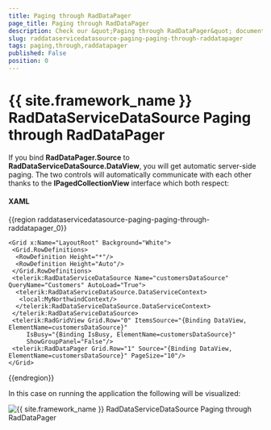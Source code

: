 ```yaml
---
title: Paging through RadDataPager
page_title: Paging through RadDataPager
description: Check our &quot;Paging through RadDataPager&quot; documentation article for the RadDataServiceDataSource {{ site.framework_name }} control.
slug: raddataservicedatasource-paging-paging-through-raddatapager
tags: paging,through,raddatapager
published: False
position: 0
---
```


# {{ site.framework_name }} RadDataServiceDataSource Paging through RadDataPager

If you bind __RadDataPager.Source__ to __RadDataServiceDataSource.DataView__, you will get automatic server-side paging. The two controls will automatically communicate with each other thanks to the __IPagedCollectionView__ interface which both respect:

#### __XAML__

{{region raddataservicedatasource-paging-paging-through-raddatapager_0}}

	<Grid x:Name="LayoutRoot" Background="White">
	 <Grid.RowDefinitions>
	  <RowDefinition Height="*"/>
	  <RowDefinition Height="Auto"/>
	 </Grid.RowDefinitions>
	 <telerik:RadDataServiceDataSource Name="customersDataSource" QueryName="Customers" AutoLoad="True">
	  <telerik:RadDataServiceDataSource.DataServiceContext>
	   <local:MyNorthwindContext/>
	  </telerik:RadDataServiceDataSource.DataServiceContext>
	 </telerik:RadDataServiceDataSource>
	 <telerik:RadGridView Grid.Row="0" ItemsSource="{Binding DataView, ElementName=customersDataSource}" 
	     IsBusy="{Binding IsBusy, ElementName=customersDataSource}" 
	     ShowGroupPanel="False"/>  
	 <telerik:RadDataPager Grid.Row="1" Source="{Binding DataView, ElementName=customersDataSource}" PageSize="10"/>
	</Grid>
{{endregion}}

In this case on running the application the following will be visualized:

![{{ site.framework_name }} RadDataServiceDataSource Paging through RadDataPager](images/RadDataServiceDataSource_PagingThroughRadDataPager.png)
